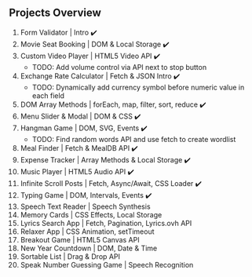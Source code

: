 ## Projects Overview
1. Form Validator | Intro ✔️
1. Movie Seat Booking | DOM & Local Storage ✔️
1. Custom Video Player | HTML5 Video API ✔️
	* TODO: Add volume control via API next to stop button
1. Exchange Rate Calculator | Fetch & JSON Intro ✔️
	* TODO: Dynamically add currency symbol before numeric value in each field
1. DOM Array Methods | forEach, map, filter, sort, reduce ✔️
1. Menu Slider & Modal | DOM & CSS ✔️
1. Hangman Game | DOM, SVG, Events ✔️
	* TODO: Find random words API and use fetch to create wordlist
1. Meal Finder | Fetch & MealDB API ✔️
1. Expense Tracker | Array Methods & Local Storage ✔️
1. Music Player | HTML5 Audio API ✔️
1. Infinite Scroll Posts | Fetch, Async/Await, CSS Loader ✔️
1. Typing Game | DOM, Intervals, Events ✔️
1. Speech Text Reader | Speech Synthesis
1. Memory Cards | CSS Effects, Local Storage
1. Lyrics Search App | Fetch, Pagination, Lyrics.ovh API
1. Relaxer App | CSS Animation, setTimeout
1. Breakout Game | HTML5 Canvas API
1. New Year Countdown | DOM, Date & Time
1. Sortable List | Drag & Drop API
1. Speak Number Guessing Game | Speech Recognition
